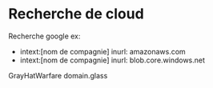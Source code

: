# Recherche de cloud
Recherche google ex: 
* intext:[nom de compagnie] inurl: amazonaws.com
* intext:[nom de compagnie] inurl: blob.core.windows.net

GrayHatWarfare
domain.glass